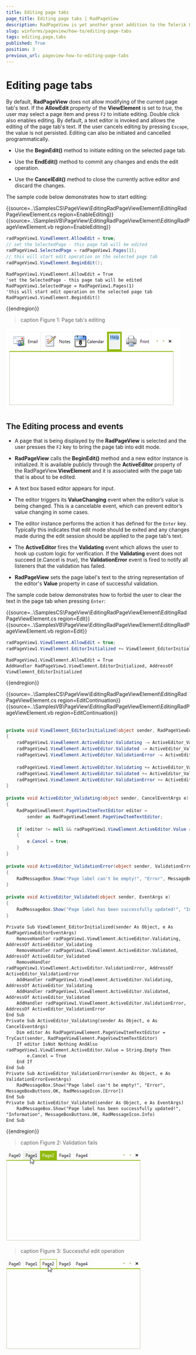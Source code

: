 ```yaml
---
title: Editing page tabs
page_title: Editing page tabs | RadPageView
description: RadPageView is yet another great addition to the Telerik UI for WinForms suite. As the name implies, this control layouts pages of subcontrols in different views.
slug: winforms/pageview/how-to/editing-page-tabs
tags: editing,page,tabs
published: True
position: 3
previous_url: pageview-how-to-editing-page-tabs
---
```


# Editing page tabs

By default, __RadPageView__ does not allow modifying of the current page tab's text. If the __AllowEdit__ property of the **ViewElement** is set to *true*, the user may select a page item and press `F2` to initiate editing. Double click also enables editing. By default, a text editor is invoked and allows the editing of the page tab's text. If the user cancels editing by pressing `Escape`, the value is not persisted. Editing can also be initiated and cancelled programmatically.

* Use the __BeginEdit()__ method to initiate editing on the selected page tab.

* Use the __EndEdit()__ method to commit any changes and ends the edit operation. 

* Use the __CancelEdit()__ method to close the currently active editor and discard the changes.

The sample code below demonstrates how to start editing:

{{source=..\SamplesCS\PageView\EditingRadPageViewElement\EditingRadPageViewElement.cs region=EnableEditing}} 
{{source=..\SamplesVB\PageView\EditingRadPageViewElement\EditingRadPageViewElement.vb region=EnableEditing}} 

````C#
radPageView1.ViewElement.AllowEdit = true;
// set the SelectedPage - this page tab will be edited  
radPageView1.SelectedPage = radPageView1.Pages[1];
// this will start edit operation on the selected page tab
radPageView1.ViewElement.BeginEdit();

````
````VB.NET
RadPageView1.ViewElement.AllowEdit = True
'set the SelectedPage - this page tab will be edited 
RadPageView1.SelectedPage = RadPageView1.Pages(1)
'this will start edit operation on the selected page tab
RadPageView1.ViewElement.BeginEdit()

````

{{endregion}} 

>caption Figure 1: Page tab's editing

![pageview-how-to-editing-radpageviewelement 001](images/pageview-how-to-editing-radpageviewelement001.png)

## The Editing process and events

* A page that is being displayed by the __RadPageView__ is selected and the user presses the `F2` key to bring the page tab into edit mode.

* __RadPageView__ calls the __BeginEdit()__ method and a new editor instance is initialized. It is available publicly through the **ActiveEditor** property of the RadPageView.__ViewElement__ and it is associated with the page tab that is about to be edited.  

* A text box based editor appears for input.

* The editor triggers its __ValueChanging__ event when the editor’s value is being changed. This is a cancelable event, which can prevent editor’s value changing in some cases.

* The editor instance performs the action it has defined for the `Enter` key. Typically this indicates that edit mode should be exited and any changes made during the edit session should be applied to the page tab's text.

* The __ActiveEditor__ fires the __Validating__ event which allows the user to hook up custom logic for verification. If the __Validating__ event does not succeed (e.Cancel is *true*), the __ValidationError__ event is fired to notify all listeners that the validation has failed.

* __RadPageView__ sets the page label's text to the string representation of the editor's __Value__ property in case of successful validation.

The sample code below demonstrates how to forbid the user to clear the text in the page tab when pressing `Enter`:

{{source=..\SamplesCS\PageView\EditingRadPageViewElement\EditingRadPageViewElement.cs region=Edit}} 
{{source=..\SamplesVB\PageView\EditingRadPageViewElement\EditingRadPageViewElement.vb region=Edit}} 

````C#
radPageView1.ViewElement.AllowEdit = true;
radPageView1.ViewElement.EditorInitialized += ViewElement_EditorInitialized;

````
````VB.NET
RadPageView1.ViewElement.AllowEdit = True
AddHandler RadPageView1.ViewElement.EditorInitialized, AddressOf ViewElement_EditorInitialized

````

{{endregion}} 

{{source=..\SamplesCS\PageView\EditingRadPageViewElement\EditingRadPageViewElement.cs region=EditContinuation}} 
{{source=..\SamplesVB\PageView\EditingRadPageViewElement\EditingRadPageViewElement.vb region=EditContinuation}} 

````C#
        
private void ViewElement_EditorInitialized(object sender, RadPageViewEditorEventArgs e)
{
    radPageView1.ViewElement.ActiveEditor.Validating -= ActiveEditor_Validating;
    radPageView1.ViewElement.ActiveEditor.Validated -= ActiveEditor_Validated;
    radPageView1.ViewElement.ActiveEditor.ValidationError -= ActiveEditor_ValidationError;
    
    radPageView1.ViewElement.ActiveEditor.Validating += ActiveEditor_Validating;
    radPageView1.ViewElement.ActiveEditor.Validated += ActiveEditor_Validated;
    radPageView1.ViewElement.ActiveEditor.ValidationError += ActiveEditor_ValidationError;
}
        
private void ActiveEditor_Validating(object sender, CancelEventArgs e)
{
    RadPageViewElement.PageViewItemTextEditor editor =
        sender as RadPageViewElement.PageViewItemTextEditor;
    
    if (editor != null && radPageView1.ViewElement.ActiveEditor.Value == string.Empty)
    {
        e.Cancel = true;
    }
}
        
private void ActiveEditor_ValidationError(object sender, ValidationErrorEventArgs e)
{
    RadMessageBox.Show("Page label can't be empty!", "Error", MessageBoxButtons.OK, RadMessageIcon.Error);
}
        
private void ActiveEditor_Validated(object sender, EventArgs e)
{
    RadMessageBox.Show("Page label has been successfully updated!", "Information", MessageBoxButtons.OK, RadMessageIcon.Info);
}

````
````VB.NET
Private Sub ViewElement_EditorInitialized(sender As Object, e As RadPageViewEditorEventArgs)
    RemoveHandler radPageView1.ViewElement.ActiveEditor.Validating, AddressOf ActiveEditor_Validating
    RemoveHandler radPageView1.ViewElement.ActiveEditor.Validated, AddressOf ActiveEditor_Validated
    RemoveHandler radPageView1.ViewElement.ActiveEditor.ValidationError, AddressOf ActiveEditor_ValidationError
    AddHandler radPageView1.ViewElement.ActiveEditor.Validating, AddressOf ActiveEditor_Validating
    AddHandler radPageView1.ViewElement.ActiveEditor.Validated, AddressOf ActiveEditor_Validated
    AddHandler radPageView1.ViewElement.ActiveEditor.ValidationError, AddressOf ActiveEditor_ValidationError
End Sub
Private Sub ActiveEditor_Validating(sender As Object, e As CancelEventArgs)
    Dim editor As RadPageViewElement.PageViewItemTextEditor = TryCast(sender, RadPageViewElement.PageViewItemTextEditor)
    If editor IsNot Nothing AndAlso radPageView1.ViewElement.ActiveEditor.Value = String.Empty Then
        e.Cancel = True
    End If
End Sub
Private Sub ActiveEditor_ValidationError(sender As Object, e As ValidationErrorEventArgs)
    RadMessageBox.Show("Page label can't be empty!", "Error", MessageBoxButtons.OK, RadMessageIcon.[Error])
End Sub
Private Sub ActiveEditor_Validated(sender As Object, e As EventArgs)
    RadMessageBox.Show("Page label has been successfully updated!", "Information", MessageBoxButtons.OK, RadMessageIcon.Info)
End Sub

````

{{endregion}}

>caption Figure 2: Validation fails

![pageview-how-to-editing-radpageviewelement 002](images/pageview-how-to-editing-radpageviewelement002.gif)

>caption Figure 3: Successful edit operation

![pageview-how-to-editing-radpageviewelement 003](images/pageview-how-to-editing-radpageviewelement003.gif)
